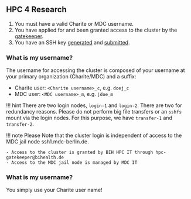 ## HPC 4 Research

1. You must have a valid Charite or MDC username.
2. You have applied for and been granted access to the cluster by the [gatekeeper](mailto:hpc-gatekeeper@bihealth.de).
3. You have an SSH key [generated](../generate-key/linux.md) and [submitted](../submit-key/charite.md).

### What is my username?

The username for accessing the cluster is composed of your username at your primary organization (Charite/MDC) and a suffix:

- Charite user: `<Charite username>_c`, e.g. `doej_c`
- MDC user: `<MDC username>_m`, e.g. `jdoe_m`

!!! hint
    There are two login nodes, `login-1` and `login-2`. There are two for
    redundancy reasons. Please do not perform big file transfers or an `sshfs`
    mount via the login nodes. For this purpose, we have `transfer-1` and
    `transfer-2`.

!!! note
    Please Note that the cluster login is independent of access to the MDC jail node ssh1.mdc-berlin.de.

    - Access to the cluster is granted by BIH HPC IT through hpc-gatekeeper@bihealth.de
    - Access to the MDC jail node is managed by MDC IT

### What is my username?

You simply use your Charite user name!
